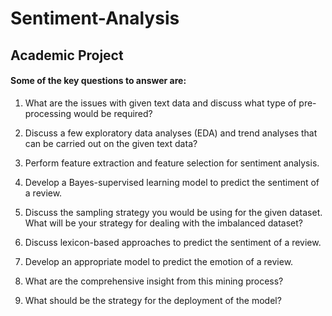 # Sentiment-Analysis

## Academic Project

#### Some of the key questions to answer are:

1. What are the issues with given text data and discuss what type of pre-processing would be required?

2. Discuss a few exploratory data analyses (EDA) and trend analyses that can be carried out on the given text data? 

3. Perform feature extraction and feature selection for sentiment analysis.

4. Develop a Bayes-supervised learning model to predict the sentiment of a review.  

5. Discuss the sampling strategy you would be using for the given dataset. What will be your strategy for dealing with the imbalanced dataset? 

6. Discuss lexicon-based approaches to predict the sentiment of a review. 

7. Develop an appropriate model to predict the emotion of a review. 

8. What are the comprehensive insight from this mining process?

9. What should be the strategy for the deployment of the model?
